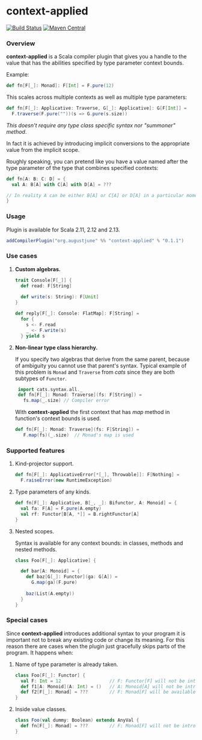 context-applied
=============

[![Build Status](https://travis-ci.com/augustjune/context-applied.svg?branch=master)](https://travis-ci.com/augustjune/context-applied)
[![Maven Central](https://maven-badges.herokuapp.com/maven-central/org.augustjune/context-applied_2.13/badge.svg)](https://maven-badges.herokuapp.com/maven-central/org.augustjune/context-applied_2.13)

### Overview
**context-applied** is a Scala compiler plugin that gives you a handle to the value 
that has the abilities specified by type parameter context bounds. 

Example: 
```scala
def fn[F[_]: Monad]: F[Int] = F.pure(12)
``` 

This scales across multiple contexts as well as multiple type parameters:
```scala
def fn[F[_]: Applicative: Traverse, G[_]: Applicative]: G[F[Int]] = 
  F.traverse(F.pure(""))(s => G.pure(s.size))
```

*This doesn't require any type class specific syntax nor "summoner" method*.

In fact it is achieved by introducing implicit conversions to the 
appropriate value from the implicit scope. 

Roughly speaking, you can pretend like you have a value named after the type parameter 
of the type that combines specified contexts: 
```scala
def fn[A: B: C: D] = {
  val A: B[A] with C[A] with D[A] = ???

// In reality A can be either B[A] or C[A] or D[A] in a particular moment
}
```

### Usage
Plugin is available for Scala 2.11, 2.12 and 2.13.
```scala
addCompilerPlugin("org.augustjune" %% "context-applied" % "0.1.1")
```

### Use cases
1. **Custom algebras.**
    ```scala
    trait Console[F[_]] {
      def read: F[String]
      
      def write(s: String): F[Unit]
    }
    
    def reply[F[_]: Console: FlatMap]: F[String] =
      for {
        s <- F.read
        _ <- F.write(s)
      } yield s
    ```

1. **Non-linear type class hierarchy.** 

    If you specify two algebras that derive from the same parent, 
    because of ambiguity you cannot use that parent's syntax.
    Typical example of this problem is `Monad` and `Traverse` from *cats* 
    since they are both subtypes of `Functor`.
    ```scala
     import cats.syntax.all._
     def fn[F[_]: Monad: Traverse](fs: F[String]) = 
       fs.map(_.size) // Compiler error
     ```
    With **context-applied** the first context that has *map* method
    in function's context bounds is used.
    ```scala
    def fn[F[_]: Monad: Traverse](fs: F[String]) = 
       F.map(fs)(_.size)  // Monad's map is used
    ```

### Supported features
1. Kind-projector support.
   ```scala
   def fn[F[_]: ApplicativeError[*[_], Throwable]]: F[Nothing] = 
     F.raiseError(new RuntimeException)
   ```
1. Type parameters of any kinds. 
    ```scala
    def fn[F[_]: Applicative, B[_, _]: Bifunctor, A: Monoid] = {
      val fa: F[A] = F.pure(A.empty)
      val rf: Functor[B[A, *]] = B.rightFunctor[A]
    }
    ```
1. Nested scopes.

    Syntax is available for any context bounds: in classes, methods and nested methods.
    ```scala
    class Foo[F[_]: Applicative] {
   
      def bar[A: Monoid] = {
        def baz[G[_]: Functor](ga: G[A]) = 
          G.map(ga)(F.pure)
          
        baz(List(A.empty))
      }
    }
    ```
 
### Special cases
Since **context-applied** introduces additional syntax to your program 
it is important not to break any existing code or change its meaning.
For this reason there are cases when the plugin 
just gracefully skips parts of the program.
It happens when:

1. Name of type parameter is already taken.
    ```scala
    class Foo[F[_]: Functor] {
      val F: Int = 12                  // F: Functor[F] will not be introduced inside Foo 
      def f1[A: Monoid](A: Int) = ()   // A: Monoid[A] will not be introduced inside f1
      def f2[F[_]: Monad] = ???        // F: Monad[F] will be available inside f2 as local value
    }
    ```
1. Inside value classes.
    ```scala
    class Foo(val dummy: Boolean) extends AnyVal {
      def fn[F[_]: Monad] = ???        // F: Monad[F] will not be introduced inside fn
    }
    ```
